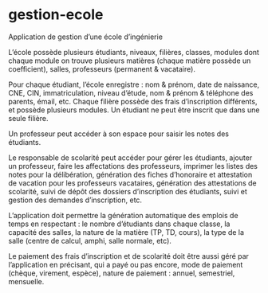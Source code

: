 # gestion-ecole

Application de gestion d’une école d’ingénierie

L’école possède plusieurs étudiants, niveaux, filières, classes, modules dont chaque module on
trouve plusieurs matières (chaque matière possède un coefficient), salles, professeurs (permanent
& vacataire).

Pour chaque étudiant, l’école enregistre : nom & prénom, date de naissance,
CNE, CIN, immatriculation, niveau d’étude, nom & prénom & téléphone des parents, émail, etc.
Chaque filière possède des frais d’inscription différents, et possède plusieurs modules. Un étudiant
ne peut être inscrit que dans une seule filière.

Un professeur peut accéder à son espace pour saisir les notes des étudiants.

Le responsable de scolarité peut accéder pour gérer les étudiants, ajouter un professeur, faire les
affectations des professeurs, imprimer les listes des notes pour la délibération, génération des
fiches d’honoraire et attestation de vacation pour les professeurs vacataires, génération des
attestations de scolarité, suivi de dépôt des dossiers d’inscription des étudiants, suivi et gestion des
demandes d’inscription, etc.

L’application doit permettre la génération automatique des emplois de temps en respectant : le
nombre d’étudiants dans chaque classe, la capacité des salles, la nature de la matière (TP, TD,
cours), la type de la salle (centre de calcul, amphi, salle normale, etc).

Le paiement des frais d’inscription et de scolarité doit être aussi géré par l’application en précisant,
qui a payé ou pas encore, mode de paiement (chèque, virement, espèce), nature de paiement :
annuel, semestriel, mensuelle.

